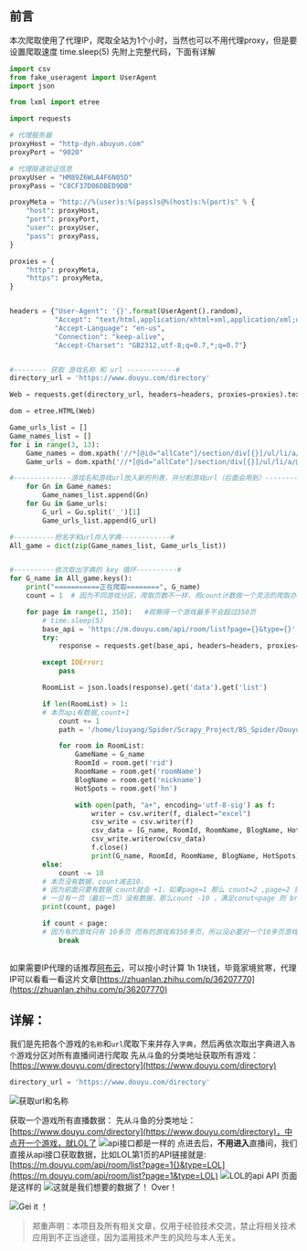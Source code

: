 ## 前言

本次爬取使用了代理IP，爬取全站为1个小时，当然也可以不用代理proxy，但是要设置爬取速度 time.sleep(5)
先附上完整代码，下面有详解
```python
import csv
from fake_useragent import UserAgent
import json

from lxml import etree

import requests

# 代理服务器
proxyHost = "http-dyn.abuyun.com"
proxyPort = "9020"

# 代理隧道验证信息
proxyUser = "HM89Z6WLA4F6N05D"
proxyPass = "C8CF37D06DBED9DB"

proxyMeta = "http://%(user)s:%(pass)s@%(host)s:%(port)s" % {
    "host": proxyHost,
    "port": proxyPort,
    "user": proxyUser,
    "pass": proxyPass,
}

proxies = {
    "http": proxyMeta,
    "https": proxyMeta,
}


headers = {"User-Agent": '{}'.format(UserAgent().random),
           "Accept": "text/html,application/xhtml+xml,application/xml;q=0.9,*/*;q=0.8",
           "Accept-Language": "en-us",
           "Connection": "keep-alive",
           "Accept-Charset": "GB2312,utf-8;q=0.7,*;q=0.7"}


#-------- 获取 游戏名称 和 url ------------#
directory_url = 'https://www.douyu.com/directory'

Web = requests.get(directory_url, headers=headers, proxies=proxies).text

dom = etree.HTML(Web)

Game_urls_list = []
Game_names_list = []
for i in range(3, 13):
    Game_names = dom.xpath('//*[@id="allCate"]/section/div[{}]/ul/li/a/strong/text()'.format(i))
    Game_urls = dom.xpath('//*[@id="allCate"]/section/div[{}]/ul/li/a/@href'.format(i))

#--------------游戏名和游戏url放入新的列表，并分割游戏url（后面会用到）----------#
    for Gn in Game_names:
        Game_names_list.append(Gn)
    for Gu in Game_urls:
        G_url = Gu.split('_')[1]
        Game_urls_list.append(G_url)

#----------把名字和url存入字典------------#
All_game = dict(zip(Game_names_list, Game_urls_list))


#----------依次取出字典的 key 循环----------#
for G_name in All_game.keys():
    print("===========正在爬取========", G_name)
    count = 1  # 因为不同游戏分区，爬取页数不一样，用count计数做一个灵活的爬取办法

    for page in range(1, 350):   #观察得一个游戏最多不会超过350页
        # time.sleep(5)
        base_api = 'https://m.douyu.com/api/room/list?page={}&type={}'.format(page, All_game['{}'.format(G_name)])
        try:
            response = requests.get(base_api, headers=headers, proxies=proxies, timeout=30, verify=False).text

        except IOError:
            pass

        RoomList = json.loads(response).get('data').get('list')

        if len(RoomList) > 1:
        # 本页api有数据,count+1
            count += 1
            path = '/home/liuyang/Spider/Scrapy_Project/BS_Spider/Douyu/Info_Douyu2020-04-05-14:00.csv'

            for room in RoomList:
                GameName = G_name
                RoomId = room.get('rid')
                RoomName = room.get('roomName')
                BlogName = room.get('nickname')
                HotSpots = room.get('hn')

                with open(path, "a+", encoding='utf-8-sig') as f:
                    writer = csv.writer(f, dialect="excel")
                    csv_write = csv.writer(f)
                    csv_data = [G_name, RoomId, RoomName, BlogName, HotSpots]
                    csv_write.writerow(csv_data)
                    f.close()
                    print(G_name, RoomId, RoomName, BlogName, HotSpots)
        else:
            count -= 10
	    # 本页没有数据，count减去10， 
	    # 因为前面只要有数据 count就会 +1，如果page=1 那么 count=2 ,page=2 则count=3......
	    # 一旦有一页（最后一页）没有数据，那么count -10 ，满足conut<page 则 break，就说明这个游戏所有页数全部爬取完了，开始爬取下一个游戏
        print(count, page)

        if count < page:
        # 因为有的游戏只有 10多页 而有的游戏有350多页，所以没必要对一个10多页游戏的api重复请求350次
            break
		
```
如果需要IP代理的话推荐[阿布云](https://center.abuyun.com/)，可以按小时计算 1h 1块钱，毕竟家境贫寒，代理IP可以看看一看这片文章[https://zhuanlan.zhihu.com/p/36207770](https://zhuanlan.zhihu.com/p/36207770)
## 详解：

我们是先把各个游戏的`名称`和`url`爬取下来并存入`字典`，然后再依次取出字典进入`各个`游戏分区对所有直播间进行爬取
先从斗鱼的分类地址获取所有游戏：[https://www.douyu.com/directory](https://www.douyu.com/directory)

```python
directory_url = 'https://www.douyu.com/directory'
```

![获取url和名称](https://img-blog.csdnimg.cn/20200405165403692.png?x-oss-process=image/watermark,type_ZmFuZ3poZW5naGVpdGk,shadow_10,text_aHR0cHM6Ly9ibG9nLmNzZG4ubmV0L3dlaXhpbl80NDM1NTU5MQ==,size_16,color_FFFFFF,t_70)

获取一个游戏所有直播数据：
先从斗鱼的分类地址：[https://www.douyu.com/directory](https://www.douyu.com/directory)，中点开一个游戏，就LOL了
![api接口都是一样的](https://img-blog.csdnimg.cn/20200405173050277.png?x-oss-process=image/watermark,type_ZmFuZ3poZW5naGVpdGk,shadow_10,text_aHR0cHM6Ly9ibG9nLmNzZG4ubmV0L3dlaXhpbl80NDM1NTU5MQ==,size_16,color_FFFFFF,t_70)
点进去后，**不用进入**直播间，我们直接从api接口获取数据，比如LOL第1页的API链接就是:[https://m.douyu.com/api/room/list?page=1{}&type=LOL](https://m.douyu.com/api/room/list?page=1&type=LOL)
![LOL的api](https://img-blog.csdnimg.cn/20200405173614234.png?x-oss-process=image/watermark,type_ZmFuZ3poZW5naGVpdGk,shadow_10,text_aHR0cHM6Ly9ibG9nLmNzZG4ubmV0L3dlaXhpbl80NDM1NTU5MQ==,size_16,color_FFFFFF,t_70)
API 页面是这样的
![这就是我们想要的数据了！](https://img-blog.csdnimg.cn/20200405190859820.png?x-oss-process=image/watermark,type_ZmFuZ3poZW5naGVpdGk,shadow_10,text_aHR0cHM6Ly9ibG9nLmNzZG4ubmV0L3dlaXhpbl80NDM1NTU5MQ==,size_16,color_FFFFFF,t_70)
Over！ 


![Gei it ！](https://img-blog.csdnimg.cn/20200405191054262.png?x-oss-process=image/watermark,type_ZmFuZ3poZW5naGVpdGk,shadow_10,text_aHR0cHM6Ly9ibG9nLmNzZG4ubmV0L3dlaXhpbl80NDM1NTU5MQ==,size_16,color_FFFFFF,t_70)

> 郑重声明：本项目及所有相关文章，仅用于经验技术交流，禁止将相关技术应用到不正当途径，因为滥用技术产生的风险与本人无关。

